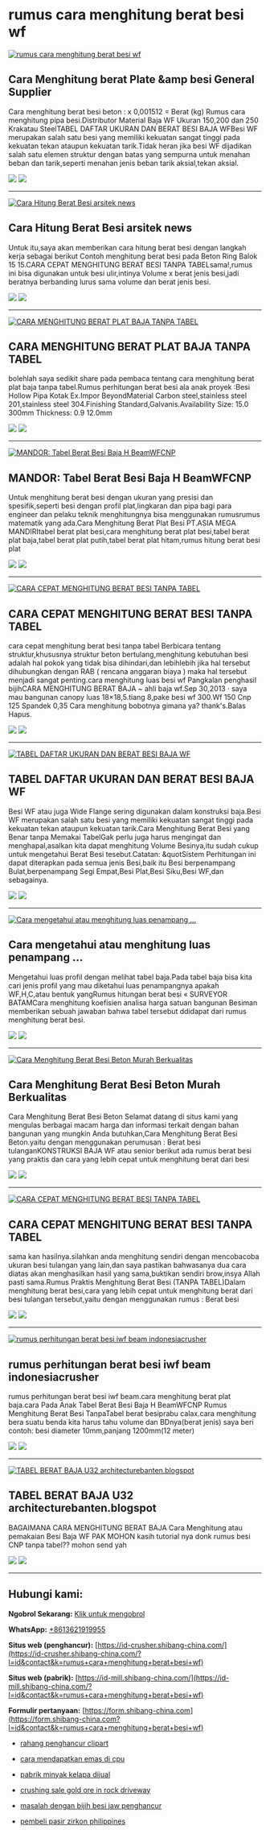 # rumus cara menghitung berat besi wf

<a href="https://swt.shibang-china.com/?l=id&img&k=rumus+cara+menghitung+berat+besi+wf" target="_blank">![rumus cara menghitung berat besi wf](http://static.shibang-china.com/all-800x300/526.jpg)</a>

## Cara Menghitung berat Plate &amp besi General Supplier
Cara menghitung berat besi beton : x 0,001512 = Berat (kg) Rumus cara menghitung pipa besi.Distributor Material Baja WF Ukuran 150,200 dan 250 Krakatau SteelTABEL DAFTAR UKURAN DAN BERAT BESI BAJA WFBesi WF merupakan salah satu besi yang memiliki kekuatan sangat tinggi pada kekuatan tekan ataupun kekuatan tarik.Tidak heran jika besi WF dijadikan salah satu elemen struktur dengan batas yang sempurna untuk menahan beban dan tarik,seperti menahan jenis beban tarik aksial,tekan aksial.


<a href="https://whatsapp.shibangsoft.com/WhatsApp.php" target="_blank" title="WhatsApp">![](http://static.shibang-china.com/icon/whatsapp.png)</a> <a href="https://swt.shibang-china.com/?l=id&icon&k=rumus+cara+menghitung+berat+besi+wf" target="_blank">![](http://static.shibang-china.com/icon/chat-id.png)</a>

---

<a href="https://swt.shibang-china.com/?l=id&img&k=rumus+cara+menghitung+berat+besi+wf" target="_blank">![Cara Hitung Berat Besi arsitek news](http://static.shibang-china.com/all-800x300/193.jpg)</a>

## Cara Hitung Berat Besi arsitek news
Untuk itu,saya akan memberikan cara hitung berat besi dengan langkah kerja sebagai berikut Contoh menghitung berat besi pada Beton Ring Balok 15 15.CARA CEPAT MENGHITUNG BERAT BESI TANPA TABELsama!,rumus ini bisa digunakan untuk besi ulir,intinya Volume x berat jenis besi,jadi beratnya berbanding lurus sama volume dan berat jenis besi.


<a href="https://whatsapp.shibangsoft.com/WhatsApp.php" target="_blank" title="WhatsApp">![](http://static.shibang-china.com/icon/whatsapp.png)</a> <a href="https://swt.shibang-china.com/?l=id&icon&k=rumus+cara+menghitung+berat+besi+wf" target="_blank">![](http://static.shibang-china.com/icon/chat-id.png)</a>

---

<a href="https://swt.shibang-china.com/?l=id&img&k=rumus+cara+menghitung+berat+besi+wf" target="_blank">![CARA MENGHITUNG BERAT PLAT BAJA TANPA TABEL](http://static.shibang-china.com/all-800x300/1275.jpg)</a>

## CARA MENGHITUNG BERAT PLAT BAJA TANPA TABEL
bolehlah saya sedikit share pada pembaca tentang cara menghitung berat plat baja tanpa tabel.Rumus perhitungan berat besi ala anak proyek :Besi Hollow Pipa Kotak Ex.Impor BeyondMaterial Carbon steel,stainless steel 201,stainless steel 304.Finishing Standard,Galvanis.Availability Size: 15.0 300mm Thickness: 0.9 12.0mm


<a href="https://whatsapp.shibangsoft.com/WhatsApp.php" target="_blank" title="WhatsApp">![](http://static.shibang-china.com/icon/whatsapp.png)</a> <a href="https://swt.shibang-china.com/?l=id&icon&k=rumus+cara+menghitung+berat+besi+wf" target="_blank">![](http://static.shibang-china.com/icon/chat-id.png)</a>

---

<a href="https://swt.shibang-china.com/?l=id&img&k=rumus+cara+menghitung+berat+besi+wf" target="_blank">![MANDOR: Tabel Berat Besi Baja H BeamWFCNP](http://static.shibang-china.com/all-800x300/974.jpg)</a>

## MANDOR: Tabel Berat Besi Baja H BeamWFCNP
Untuk menghitung berat besi dengan ukuran yang presisi dan spesifik,seperti besi dengan profil plat,lingkaran dan pipa bagi para engineer dan pelaku teknik menghitungnya bisa menggunakan rumusrumus matematik yang ada.Cara Menghitung Berat Plat Besi PT.ASIA MEGA MANDIRItabel berat plat besi,cara menghitung berat plat besi,tabel berat plat baja,tabel berat plat putih,tabel berat plat hitam,rumus hitung berat besi plat


<a href="https://whatsapp.shibangsoft.com/WhatsApp.php" target="_blank" title="WhatsApp">![](http://static.shibang-china.com/icon/whatsapp.png)</a> <a href="https://swt.shibang-china.com/?l=id&icon&k=rumus+cara+menghitung+berat+besi+wf" target="_blank">![](http://static.shibang-china.com/icon/chat-id.png)</a>

---

<a href="https://swt.shibang-china.com/?l=id&img&k=rumus+cara+menghitung+berat+besi+wf" target="_blank">![CARA CEPAT MENGHITUNG BERAT BESI TANPA TABEL](http://static.shibang-china.com/all-800x300/1369.jpg)</a>

## CARA CEPAT MENGHITUNG BERAT BESI TANPA TABEL
cara cepat menghitung berat besi tanpa tabel Berbicara tentang struktur,khususnya struktur beton bertulang,menghitung kebutuhan besi adalah hal pokok yang tidak bisa dihindari,dan lebihlebih jika hal tersebut dihubungkan dengan RAB ( rencana anggaran biaya ) maka hal tersebut menjadi sangat penting.cara menghitung luas besi wf Pangkalan penghasil bijihCARA MENGHITUNG BERAT BAJA ~ ahli baja wf.Sep 30,2013 · saya mau bangunan canopy luas 18×18,5.tiang 8,pake besi wf 300.Wf 150 Cnp 125 Spandek 0,35 Cara menghitung bobotnya gimana ya? thank's.Balas Hapus.


<a href="https://whatsapp.shibangsoft.com/WhatsApp.php" target="_blank" title="WhatsApp">![](http://static.shibang-china.com/icon/whatsapp.png)</a> <a href="https://swt.shibang-china.com/?l=id&icon&k=rumus+cara+menghitung+berat+besi+wf" target="_blank">![](http://static.shibang-china.com/icon/chat-id.png)</a>

---

<a href="https://swt.shibang-china.com/?l=id&img&k=rumus+cara+menghitung+berat+besi+wf" target="_blank">![TABEL DAFTAR UKURAN DAN BERAT BESI BAJA WF](http://static.shibang-china.com/all-800x300/1293.jpg)</a>

## TABEL DAFTAR UKURAN DAN BERAT BESI BAJA WF
Besi WF atau juga Wide Flange sering digunakan dalam konstruksi baja.Besi WF merupakan salah satu besi yang memiliki kekuatan sangat tinggi pada kekuatan tekan ataupun kekuatan tarik.Cara Menghitung Berat Besi yang Benar tanpa Memakai TabelGak perlu juga harus mengingat dan menghapal,asalkan kita dapat menghitung Volume Besinya,itu sudah cukup untuk mengetahui Berat Besi tesebut.Catatan: &quotSistem Perhitungan ini dapat diterapkan pada semua jenis Besi,baik itu Besi berpenampang Bulat,berpenampang Segi Empat,Besi Plat,Besi Siku,Besi WF,dan sebagainya.


<a href="https://whatsapp.shibangsoft.com/WhatsApp.php" target="_blank" title="WhatsApp">![](http://static.shibang-china.com/icon/whatsapp.png)</a> <a href="https://swt.shibang-china.com/?l=id&icon&k=rumus+cara+menghitung+berat+besi+wf" target="_blank">![](http://static.shibang-china.com/icon/chat-id.png)</a>

---

<a href="https://swt.shibang-china.com/?l=id&img&k=rumus+cara+menghitung+berat+besi+wf" target="_blank">![Cara mengetahui atau menghitung luas penampang …](http://static.shibang-china.com/all-800x300/332.jpg)</a>

## Cara mengetahui atau menghitung luas penampang …
Mengetahui luas profil dengan melihat tabel baja.Pada tabel baja bisa kita cari jenis profil yang mau diketahui luas penampangnya apakah WF,H,C,atau bentuk yangRumus hitungan berat besi « SURVEYOR BATAMCara menghitung koefisien analisa harga satuan bangunan Besiman memberikan sebuah jawaban bahwa tabel tersebut ddidapat dari rumus menghitung berat besi.


<a href="https://whatsapp.shibangsoft.com/WhatsApp.php" target="_blank" title="WhatsApp">![](http://static.shibang-china.com/icon/whatsapp.png)</a> <a href="https://swt.shibang-china.com/?l=id&icon&k=rumus+cara+menghitung+berat+besi+wf" target="_blank">![](http://static.shibang-china.com/icon/chat-id.png)</a>

---

<a href="https://swt.shibang-china.com/?l=id&img&k=rumus+cara+menghitung+berat+besi+wf" target="_blank">![Cara Menghitung Berat Besi Beton Murah Berkualitas](http://static.shibang-china.com/all-800x300/1133.jpg)</a>

## Cara Menghitung Berat Besi Beton Murah Berkualitas
Cara Menghitung Berat Besi Beton Selamat datang di situs kami yang mengulas berbagai macam harga dan informasi terkait dengan bahan bangunan yang mungkin Anda butuhkan,Cara Menghitung Berat Besi Beton.yaitu dengan menggunakan perumusan : Berat besi tulanganKONSTRUKSI BAJA WF atau senior berikut ada rumus berat besi yang praktis dan cara yang lebih cepat untuk menghitung berat dari besi


<a href="https://whatsapp.shibangsoft.com/WhatsApp.php" target="_blank" title="WhatsApp">![](http://static.shibang-china.com/icon/whatsapp.png)</a> <a href="https://swt.shibang-china.com/?l=id&icon&k=rumus+cara+menghitung+berat+besi+wf" target="_blank">![](http://static.shibang-china.com/icon/chat-id.png)</a>

---

<a href="https://swt.shibang-china.com/?l=id&img&k=rumus+cara+menghitung+berat+besi+wf" target="_blank">![CARA CEPAT MENGHITUNG BERAT BESI TANPA TABEL](http://static.shibang-china.com/all-800x300/462.jpg)</a>

## CARA CEPAT MENGHITUNG BERAT BESI TANPA TABEL
sama kan hasilnya.silahkan anda menghitung sendiri dengan mencobacoba ukuran besi tulangan yang lain,dan saya pastikan bahwasanya dua cara diatas akan menghasilkan hasil yang sama,buktikan sendiri brow,insya Allah pasti sama.Rumus Praktis Menghitung Berat Besi (TANPA TABEL)Dalam menghitung berat besi,cara yang lebih cepat untuk menghitung berat dari besi tulangan tersebut,yaitu dengan menggunakan rumus : Berat besi


<a href="https://whatsapp.shibangsoft.com/WhatsApp.php" target="_blank" title="WhatsApp">![](http://static.shibang-china.com/icon/whatsapp.png)</a> <a href="https://swt.shibang-china.com/?l=id&icon&k=rumus+cara+menghitung+berat+besi+wf" target="_blank">![](http://static.shibang-china.com/icon/chat-id.png)</a>

---

<a href="https://swt.shibang-china.com/?l=id&img&k=rumus+cara+menghitung+berat+besi+wf" target="_blank">![rumus perhitungan berat besi iwf beam indonesiacrusher](http://static.shibang-china.com/all-800x300/1441.jpg)</a>

## rumus perhitungan berat besi iwf beam indonesiacrusher
rumus perhitungan berat besi iwf beam.cara menghitung berat plat baja.cara Pada Anak Tabel Berat Besi Baja H BeamWFCNP Rumus Menghitung Berat Besi TanpaTabel berat besiprabu calax.cara menghitung bera suatu benda kita harus tahu volume dan BDnya(berat jenis) saya beri contoh: besi diameter 10mm,panjang 1200mm(12 meter)


<a href="https://whatsapp.shibangsoft.com/WhatsApp.php" target="_blank" title="WhatsApp">![](http://static.shibang-china.com/icon/whatsapp.png)</a> <a href="https://swt.shibang-china.com/?l=id&icon&k=rumus+cara+menghitung+berat+besi+wf" target="_blank">![](http://static.shibang-china.com/icon/chat-id.png)</a>

---

<a href="https://swt.shibang-china.com/?l=id&img&k=rumus+cara+menghitung+berat+besi+wf" target="_blank">![TABEL BERAT BAJA U32 architecturebanten.blogspot](http://static.shibang-china.com/all-800x300/1518.jpg)</a>

## TABEL BERAT BAJA U32 architecturebanten.blogspot
BAGAIMANA CARA MENGHITUNG BERAT BAJA Cara Menghitung atau pemakaian Besi Baja WF PAK MOHON kasih tutorial nya donk rumus besi CNP tanpa tabel?? mohon send yah

<a href="https://whatsapp.shibangsoft.com/WhatsApp.php" target="_blank" title="WhatsApp">![](http://static.shibang-china.com/icon/whatsapp.png)</a> <a href="https://swt.shibang-china.com/?l=id&icon&k=rumus+cara+menghitung+berat+besi+wf" target="_blank">![](http://static.shibang-china.com/icon/chat-id.png)</a>

---
## Hubungi kami:

**Ngobrol Sekarang:** [Klik untuk mengobrol](https://swt.shibang-china.com?l=id&contact&k=rumus+cara+menghitung+berat+besi+wf)

**WhatsApp:**  [+8613621919955](https://whatsapp.shibangsoft.com/WhatsApp.php)

**Situs web (penghancur):** [https://id-crusher.shibang-china.com/](https://id-crusher.shibang-china.com/?l=id&contact&k=rumus+cara+menghitung+berat+besi+wf)

**Situs web (pabrik):** [https://id-mill.shibang-china.com/](https://id-mill.shibang-china.com/?l=id&contact&k=rumus+cara+menghitung+berat+besi+wf)

**Formulir pertanyaan:** [https://form.shibang-china.com](https://form.shibang-china.com?l=id&contact&k=rumus+cara+menghitung+berat+besi+wf)

* [rahang penghancur clipart](../23/rahang%20penghancur%20clipart.md)

* [cara mendapatkan emas di cpu](../21/cara%20mendapatkan%20emas%20di%20cpu.md)

* [pabrik minyak kelapa dijual](../18/pabrik%20minyak%20kelapa%20dijual.md)

* [crushing sale gold ore in rock driveway](../17/crushing%20sale%20gold%20ore%20in%20rock%20driveway.md)

* [masalah dengan bijih besi jaw penghancur](../25/masalah%20dengan%20bijih%20besi%20jaw%20penghancur.md)

* [pembeli pasir zirkon philippines](../27/pembeli%20pasir%20zirkon%20philippines.md)